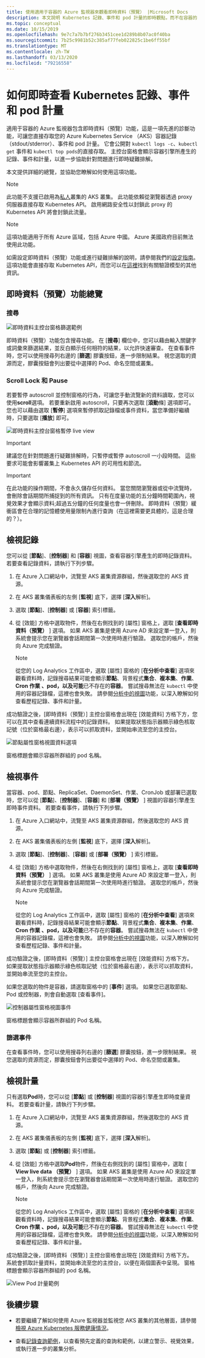 ```yaml
---
title: 使用適用于容器的 Azure 監視器來觀看即時資料（預覽） |Microsoft Docs
description: 本文說明 Kubernetes 記錄、事件和 pod 計量的即時觀點，而不在容器的 Azure 監視器中使用 kubectl。
ms.topic: conceptual
ms.date: 10/15/2019
ms.openlocfilehash: 9e7c7a7b7bf276b3451cee1d289b8b07ac0f40ba
ms.sourcegitcommit: 7b25c9981b52c385af77feb022825c1be6ff55bf
ms.translationtype: MT
ms.contentlocale: zh-TW
ms.lasthandoff: 03/13/2020
ms.locfileid: "79216558"
---
```

# <a name="how-to-view-kubernetes-logs-events-and-pod-metrics-in-real-time"></a>如何即時查看 Kubernetes 記錄、事件和 pod 計量

適用于容器的 Azure 監視器包含即時資料（預覽）功能，這是一項先進的診斷功能，可讓您直接存取您的 Azure Kubernetes Service （AKS）容器記錄（stdout/stderror）、事件和 pod 計量。 它會公開對 `kubectl logs -c`、`kubectl get` 事件和 `kubectl top pods`的直接存取。 主控台窗格會顯示容器引擎所產生的記錄、事件和計量，以進一步協助針對問題進行即時疑難排解。

本文提供詳細的總覽，並協助您瞭解如何使用這項功能。 

>[!NOTE]
>此功能不支援已啟用為[私人](https://azure.microsoft.com/updates/aks-private-cluster/)叢集的 AKS 叢集。 此功能依賴從瀏覽器透過 proxy 伺服器直接存取 Kubernetes API。 啟用網路安全性以封鎖此 proxy 的 Kubernetes API 將會封鎖此流量。 

>[!NOTE]
>這項功能適用于所有 Azure 區域，包括 Azure 中國。 Azure 美國政府目前無法使用此功能。

如需設定即時資料（預覽）功能或進行疑難排解的說明，請參閱我們的[設定指南](container-insights-livedata-setup.md)。 這項功能會直接存取 Kubernetes API，而您可以在[這裡](https://kubernetes.io/docs/concepts/overview/kubernetes-api/)找到有關驗證模型的其他資訊。 

## <a name="live-data-preview-functionality-overview"></a>即時資料（預覽）功能總覽

### <a name="search"></a>搜尋

![即時資料主控台窗格篩選範例](./media/container-insights-livedata-overview/livedata-pane-filter-example.png)

即時資料（預覽）功能包含搜尋功能。 在 [**搜尋**] 欄位中，您可以藉由輸入關鍵字或詞彙來篩選結果，並反白顯示任何相符的結果，以允許快速審查。 在查看事件時，您可以使用搜尋列右邊的 [**篩選**] 膠囊按鈕，進一步限制結果。 視您選取的資源而定，膠囊按鈕會列出要從中選擇的 Pod、命名空間或叢集。  

### <a name="scroll-lock-and-pause"></a>Scroll Lock 和 Pause 

若要暫停 autoscroll 並控制窗格的行為，可讓您手動流覽新的資料讀取，您可以使用**scroll**選項。 若要重新啟用 autoscroll，只要再次選取 [**滾動**條] 選項即可。 您也可以藉由選取 [**暫停**] 選項來暫停抓取記錄檔或事件資料，當您準備好繼續時，只要選取 [**播放**] 即可。  

![即時資料主控台窗格暫停 live view](./media/container-insights-livedata-overview/livedata-pane-scroll-pause-example.png)

>[!IMPORTANT]
>建議您在針對問題進行疑難排解時，只暫停或暫停 autoscroll 一小段時間。 這些要求可能會影響叢集上 Kubernetes API 的可用性和節流。 

>[!IMPORTANT]
>在此功能的操作期間，不會永久儲存任何資料。 當您關閉瀏覽器或從中流覽時，會刪除會話期間所捕捉到的所有資訊。 只有在度量功能的五分鐘時間範圍內，視覺效果才會顯示資料;超過五分鐘的任何度量也會一併刪除。 即時資料（預覽）緩衝區會在合理的記憶體使用量限制內進行查詢（在這裡需要更具體的，這是合理的？）。 

## <a name="view-logs"></a>檢視記錄

您可以從 [**節點**]、[**控制器**] 和 [**容器**] 視圖，查看容器引擎產生的即時記錄資料。 若要查看記錄資料，請執行下列步驟。

1. 在 Azure 入口網站中，流覽至 AKS 叢集資源群組，然後選取您的 AKS 資源。

2. 在 AKS 叢集儀表板的左側 [**監視**] 底下，選擇 [**深入**解析]。 

3. 選取 [**節點**]、[**控制器**] 或 [**容器**] 索引標籤。

4. 從 [效能] 方格中選取物件，然後在右側找到的 [屬性] 窗格上，選取 [**查看即時資料（預覽）** ] 選項。 如果 AKS 叢集是使用 Azure AD 來設定單一登入，則系統會提示您在瀏覽器會話期間第一次使用時進行驗證。 選取您的帳戶，然後向 Azure 完成驗證。  

    >[!NOTE]
    >從您的 Log Analytics 工作區中，選取 [屬性] 窗格的 [**在分析中查看**] 選項來觀看資料時，記錄搜尋結果可能會顯示**節點**、背景程式**集合**、**複本集**、**作業**、 **Cron 作業** **、pod，以及可能**已不存在的**容器**。 嘗試搜尋無法在 `kubectl` 中使用的容器記錄檔，這裡也會失敗。 請參閱[分析中的視圖](container-insights-log-search.md#search-logs-to-analyze-data)功能，以深入瞭解如何查看歷程記錄、事件和計量。  

成功驗證之後，[即時資料（預覽）] 主控台窗格會出現在 [效能資料] 方格下方，您可以在其中查看連續資料流程中的記錄資料。 如果提取狀態指示器顯示綠色核取記號（位於窗格最右邊），表示可以抓取資料，並開始串流至您的主控台。  

![節點屬性窗格視圖資料選項](./media/container-insights-livedata-overview/node-properties-pane.png)  

窗格標題會顯示容器所群組的 pod 名稱。

## <a name="view-events"></a>檢視事件

當容器、pod、節點、ReplicaSet、DaemonSet、作業、CronJob 或部署已選取時，您可以從 [**節點**]、[**控制器**]、[**容器**] 和 [**部署（預覽）** ] 視圖的容器引擎產生即時事件資料。 若要查看事件，請執行下列步驟。

1. 在 Azure 入口網站中，流覽至 AKS 叢集資源群組，然後選取您的 AKS 資源。

2. 在 AKS 叢集儀表板的左側 [**監視**] 底下，選擇 [**深入**解析]。 

3. 選取 [**節點**]、[**控制器**]、[**容器**] 或 [**部署（預覽）** ] 索引標籤。

4. 從 [效能] 方格中選取物件，然後在右側找到的 [屬性] 窗格上，選取 [**查看即時資料（預覽）** ] 選項。 如果 AKS 叢集是使用 Azure AD 來設定單一登入，則系統會提示您在瀏覽器會話期間第一次使用時進行驗證。 選取您的帳戶，然後向 Azure 完成驗證。  

    >[!NOTE]
    >從您的 Log Analytics 工作區中，選取 [屬性] 窗格的 [**在分析中查看**] 選項來觀看資料時，記錄搜尋結果可能會顯示**節點**、背景程式**集合**、**複本集**、**作業**、 **Cron 作業** **、pod，以及可能**已不存在的**容器**。 嘗試搜尋無法在 `kubectl` 中使用的容器記錄檔，這裡也會失敗。 請參閱[分析中的視圖](container-insights-log-search.md#search-logs-to-analyze-data)功能，以深入瞭解如何查看歷程記錄、事件和計量。  

成功驗證之後，[即時資料（預覽）] 主控台窗格會出現在 [效能資料] 方格下方。 如果提取狀態指示器顯示綠色核取記號（位於窗格最右邊），表示可以抓取資料，並開始串流至您的主控台。 
    
如果您選取的物件是容器，請選取窗格中的 [**事件**] 選項。 如果您已選取節點、Pod 或控制器，則會自動選取 [查看事件]。 

![控制器屬性窗格視圖事件](./media/container-insights-livedata-overview/controller-properties-live-event.png)  

窗格標題會顯示容器所群組的 Pod 名稱。

### <a name="filter-events"></a>篩選事件 

在查看事件時，您可以使用搜尋列右邊的 [**篩選**] 膠囊按鈕，進一步限制結果。 視您選取的資源而定，膠囊按鈕會列出要從中選擇的 Pod、命名空間或叢集。  

## <a name="view-metrics"></a>檢視計量 

只有選取**Pod**時，您可以從 [**節點**] 或 [**控制器**] 視圖的容器引擎產生即時度量資料。 若要查看計量，請執行下列步驟。

1. 在 Azure 入口網站中，流覽至 AKS 叢集資源群組，然後選取您的 AKS 資源。

2. 在 AKS 叢集儀表板的左側 [**監視**] 底下，選擇 [**深入**解析]。 

3. 選取 [**節點**] 或 [**控制器**] 索引標籤。

4. 從 [效能] 方格中選取**Pod**物件，然後在右側找到的 [屬性] 窗格中，選取 [ **View live data （預覽）** ] 選項。 如果 AKS 叢集是使用 Azure AD 來設定單一登入，則系統會提示您在瀏覽器會話期間第一次使用時進行驗證。 選取您的帳戶，然後向 Azure 完成驗證。  

    >[!NOTE]
    >從您的 Log Analytics 工作區中，選取 [屬性] 窗格的 [**在分析中查看**] 選項來觀看資料時，記錄搜尋結果可能會顯示**節點**、背景程式**集合**、**複本集**、**作業**、 **Cron 作業** **、pod，以及可能**已不存在的**容器**。 嘗試搜尋無法在 `kubectl` 中使用的容器記錄檔，這裡也會失敗。 請參閱[分析中的視圖](container-insights-log-search.md#search-logs-to-analyze-data)功能，以深入瞭解如何查看歷程記錄、事件和計量。  

成功驗證之後，[即時資料（預覽）] 主控台窗格會出現在 [效能資料] 方格下方。 系統會抓取計量資料，並開始串流至您的主控台，以便在兩個圖表中呈現。 窗格標題會顯示容器所群組的 pod 名稱。

![View Pod 計量範例](./media/container-insights-livedata-overview/pod-properties-live-metrics.png)  

## <a name="next-steps"></a>後續步驟

- 若要繼續了解如何使用 Azure 監視器並監視您 AKS 叢集的其他層面，請參閱[檢視 Azure Kubernetes 服務健康情況](container-insights-analyze.md)。

- 查看[記錄查詢範例](container-insights-log-search.md#search-logs-to-analyze-data)，以查看預先定義的查詢和範例，以建立警示、視覺效果，或執行進一步的叢集分析。
